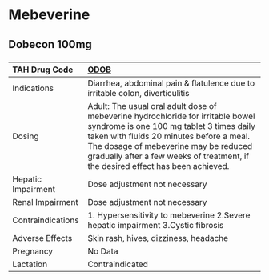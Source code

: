 # Mebeverine

## Dobecon 100mg

##### 

| TAH Drug Code      | [ODOB](https://www.tahsda.org.tw/drugs/hissearch.php?drug_code=ODOB)                                                                                                                                                                                                                                |
|:-------------------|:----------------------------------------------------------------------------------------------------------------------------------------------------------------------------------------------------------------------------------------------------------------------------------------------------|
| Indications        | Diarrhea, abdominal pain & flatulence due to irritable colon, diverticulitis                                                                                                                                                                                                                        |
| Dosing             | Adult: The usual oral adult dose of mebeverine hydrochloride for irritable bowel syndrome is one 100 mg tablet 3 times daily taken with fluids 20 minutes before a meal. The dosage of mebeverine may be reduced gradually after a few weeks of treatment, if the desired effect has been achieved. |
| Hepatic Impairment | Dose adjustment not necessary                                                                                                                                                                                                                                                                       |
| Renal Impairment   | Dose adjustment not necessary                                                                                                                                                                                                                                                                       |
| Contraindications  | 1. Hypersensitivity to mebeverine 2.Severe hepatic impairment 3.Cystic fibrosis                                                                                                                                                                                                                     |
| Adverse Effects    | Skin rash, hives, dizziness, headache                                                                                                                                                                                                                                                               |
| Pregnancy          | No Data                                                                                                                                                                                                                                                                                             |
| Lactation          | Contraindicated                                                                                                                                                                                                                                                                                     |


